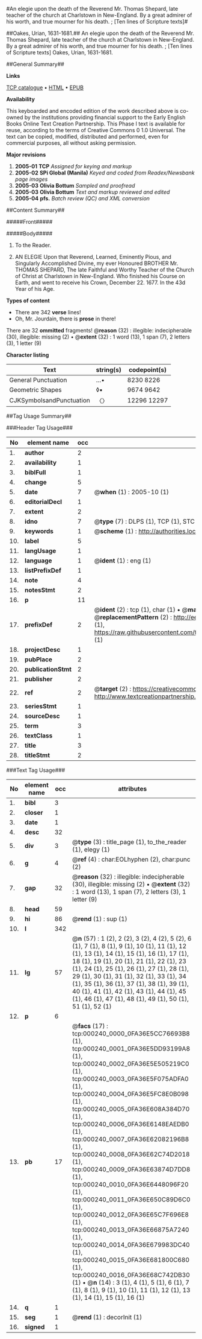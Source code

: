 #An elegie upon the death of the Reverend Mr. Thomas Shepard, late teacher of the church at Charlstown in New-England. By a great admirer of his worth, and true mourner for his death. ; [Ten lines of Scripture texts]#

##Oakes, Urian, 1631-1681.##
An elegie upon the death of the Reverend Mr. Thomas Shepard, late teacher of the church at Charlstown in New-England. By a great admirer of his worth, and true mourner for his death. ; [Ten lines of Scripture texts]
Oakes, Urian, 1631-1681.

##General Summary##

**Links**

[TCP catalogue](http://www.ota.ox.ac.uk/tcp/)  • 
[HTML](http://tei.it.ox.ac.uk/tcp/Texts-HTML/free/N00/N00181.html)  • 
[EPUB](http://tei.it.ox.ac.uk/tcp/Texts-EPUB/free/N00/N00181.epub)

**Availability**

This keyboarded and encoded edition of the
	       work described above is co-owned by the institutions
	       providing financial support to the Early English Books
	       Online Text Creation Partnership. This Phase I text is
	       available for reuse, according to the terms of Creative
	       Commons 0 1.0 Universal. The text can be copied,
	       modified, distributed and performed, even for
	       commercial purposes, all without asking permission.

**Major revisions**

1. __2005-01__ __TCP__ *Assigned for keying and markup*
1. __2005-02__ __SPi Global (Manila)__ *Keyed and coded from Readex/Newsbank page images*
1. __2005-03__ __Olivia Bottum__ *Sampled and proofread*
1. __2005-03__ __Olivia Bottum__ *Text and markup reviewed and edited*
1. __2005-04__ __pfs.__ *Batch review (QC) and XML conversion*

##Content Summary##

#####Front#####

#####Body#####

1. To the Reader.

1. AN ELEGIE Upon that Reverend, Learned, Eminently Pious, and Singularly Accomplished Divine, my ever Honoured BROTHER Mr. THOMAS SHEPARD, The late Faithful and Worthy Teacher of the Church of Christ at Charlstown in New-England. Who finished his Course on Earth, and went to receive his Crown, December 22. 1677. In the 43d Year of his Age.

**Types of content**

  * There are 342 **verse** lines!
  * Oh, Mr. Jourdain, there is **prose** in there!

There are 32 **ommitted** fragments! 
 @__reason__ (32) : illegible: indecipherable (30), illegible: missing (2)  •  @__extent__ (32) : 1 word (13), 1 span (7), 2 letters (3), 1 letter (9)

**Character listing**


|Text|string(s)|codepoint(s)|
|---|---|---|
|General Punctuation|…•|8230 8226|
|Geometric Shapes|◊▪|9674 9642|
|CJKSymbolsandPunctuation|〈〉|12296 12297|

##Tag Usage Summary##

###Header Tag Usage###

|No|element name|occ|attributes|
|---|---|---|---|
|1.|__author__|2||
|2.|__availability__|1||
|3.|__biblFull__|1||
|4.|__change__|5||
|5.|__date__|7| @__when__ (1) : 2005-10 (1)|
|6.|__editorialDecl__|1||
|7.|__extent__|2||
|8.|__idno__|7| @__type__ (7) : DLPS (1), TCP (1), STC (2), NOTIS (1), IMAGE-SET (1), EVANS-CITATION (1)|
|9.|__keywords__|1| @__scheme__ (1) : http://authorities.loc.gov/ (1)|
|10.|__label__|5||
|11.|__langUsage__|1||
|12.|__language__|1| @__ident__ (1) : eng (1)|
|13.|__listPrefixDef__|1||
|14.|__note__|4||
|15.|__notesStmt__|2||
|16.|__p__|11||
|17.|__prefixDef__|2| @__ident__ (2) : tcp (1), char (1)  •  @__matchPattern__ (2) : ([0-9\-]+):([0-9IVX]+) (1), (.+) (1)  •  @__replacementPattern__ (2) : http://eebo.chadwyck.com/downloadtiff?vid=$1&page=$2 (1), https://raw.githubusercontent.com/textcreationpartnership/Texts/master/tcpchars.xml#$1 (1)|
|18.|__projectDesc__|1||
|19.|__pubPlace__|2||
|20.|__publicationStmt__|2||
|21.|__publisher__|2||
|22.|__ref__|2| @__target__ (2) : https://creativecommons.org/publicdomain/zero/1.0/ (1), http://www.textcreationpartnership.org/docs/. (1)|
|23.|__seriesStmt__|1||
|24.|__sourceDesc__|1||
|25.|__term__|3||
|26.|__textClass__|1||
|27.|__title__|3||
|28.|__titleStmt__|2||


###Text Tag Usage###

|No|element name|occ|attributes|
|---|---|---|---|
|1.|__bibl__|3||
|2.|__closer__|1||
|3.|__date__|1||
|4.|__desc__|32||
|5.|__div__|3| @__type__ (3) : title_page (1), to_the_reader (1), elegy (1)|
|6.|__g__|4| @__ref__ (4) : char:EOLhyphen (2), char:punc (2)|
|7.|__gap__|32| @__reason__ (32) : illegible: indecipherable (30), illegible: missing (2)  •  @__extent__ (32) : 1 word (13), 1 span (7), 2 letters (3), 1 letter (9)|
|8.|__head__|59||
|9.|__hi__|86| @__rend__ (1) : sup (1)|
|10.|__l__|342||
|11.|__lg__|57| @__n__ (57) : 1 (2), 2 (2), 3 (2), 4 (2), 5 (2), 6 (1), 7 (1), 8 (1), 9 (1), 10 (1), 11 (1), 12 (1), 13 (1), 14 (1), 15 (1), 16 (1), 17 (1), 18 (1), 19 (1), 20 (1), 21 (1), 22 (1), 23 (1), 24 (1), 25 (1), 26 (1), 27 (1), 28 (1), 29 (1), 30 (1), 31 (1), 32 (1), 33 (1), 34 (1), 35 (1), 36 (1), 37 (1), 38 (1), 39 (1), 40 (1), 41 (1), 42 (1), 43 (1), 44 (1), 45 (1), 46 (1), 47 (1), 48 (1), 49 (1), 50 (1), 51 (1), 52 (1)|
|12.|__p__|6||
|13.|__pb__|17| @__facs__ (17) : tcp:000240_0000_0FA36E5CC76693B8 (1), tcp:000240_0001_0FA36E5DD93199A8 (1), tcp:000240_0002_0FA36E5E505219C0 (1), tcp:000240_0003_0FA36E5F075ADFA0 (1), tcp:000240_0004_0FA36E5FC8E0B098 (1), tcp:000240_0005_0FA36E608A384D70 (1), tcp:000240_0006_0FA36E6148EAEDB0 (1), tcp:000240_0007_0FA36E62082196B8 (1), tcp:000240_0008_0FA36E62C74D2018 (1), tcp:000240_0009_0FA36E63874D7DD8 (1), tcp:000240_0010_0FA36E6448096F20 (1), tcp:000240_0011_0FA36E650C89D6C0 (1), tcp:000240_0012_0FA36E65C7F696E8 (1), tcp:000240_0013_0FA36E66875A7240 (1), tcp:000240_0014_0FA36E679983DC40 (1), tcp:000240_0015_0FA36E681800C680 (1), tcp:000240_0016_0FA36E68C742DB30 (1)  •  @__n__ (14) : 3 (1), 4 (1), 5 (1), 6 (1), 7 (1), 8 (1), 9 (1), 10 (1), 11 (1), 12 (1), 13 (1), 14 (1), 15 (1), 16 (1)|
|14.|__q__|1||
|15.|__seg__|1| @__rend__ (1) : decorInit (1)|
|16.|__signed__|1||
